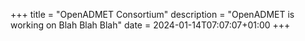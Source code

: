 +++
title = "OpenADMET Consortium"
description = "OpenADMET is working on Blah Blah Blah"
date = 2024-01-14T07:07:07+01:00
+++
